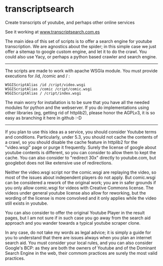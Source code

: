 transcriptsearch
================

Create transcripts of youtube, and perhaps other online services

See it working at www.transcriptsearch.com.es

The main idea of this set of scripts is to offer a search engine for
youtube transcription. We are agnostics about the spider; in this
simple case we just offer a sitemap to google custom engine, and
let it to do the crawl. You could also use Yacy, or perhaps
a python based crawler and search engine.


-------------------------

The scripts are made to work with apache WSGIa module.
You must provide executions for /id, /comic and / :

    WSGIScriptAlias /id /cript/video.wsgi
    WSGIScriptAlias /comic /cript/comic.wsgi
    WSGIScriptAlias / /cript/index.wsgi

The main worry for installation is to be sure that you have
all the needed modules for python and the webserver. If
you do implementations using other libraries (eg, getting 
rid of httplib2), please honor the AGPLv3, it is so easy
as branching it here in github :-D

--------------------------

If you plan to use this idea as a service, you should consider
Youtube terms and conditions. Particularly, under 5.3, 
you should not cache the contents of a crawl, so you should
disable the cache feature in httplib2 for the "video.wsgi" page 
or purge it frequently. Surely the license of google about
youtube contents is different, so you can consider to allow 
them to kept the cache. You can also consider to "redirect 30x"
directly to youtube.com, but googlebot does not like extensive
use of redirections.  

Neither the video.wsgi script nor the comic.wsgi are replaying
the video, so most of the issues about independent players
do not apply. But comic.wsgi can be considered a rework
of the original work; you are in safer grounds if you only
allow comic.wsgi for videos with Creative Commons license. The
videos under general youtube license also allow for 
reworking, but the wording of the license is more convolved
and it only applies while the video still exists in youtube.

You can also consider to offer the original Youtube Player
in the result pages, but I am not sure if in such case you
go away from the search aid approach and you wander 
towards a typical youtube scraper clone.

In any case, do not take my words as legal advice; it is
simply a guide for you to understand that there are issues
always when you plan an internet search aid. You must consider
your local rules, and you can also consider Google's BCP:
as they are both the owners of Youtube and of the Dominant
Search Engine in the web, their commom practices are surely
the most valid practices.

